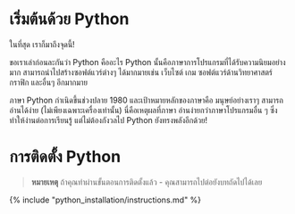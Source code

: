 # เริ่มต้นด้วย Python

ในที่สุด เราก็มาถึงจุดนี้!

ขอเราเล่าก่อนละกันว่า Python คืออะไร Python นั้นคือภาษาการโปรแกรมที่ได้รับความนิยมอย่างมาก สามารถนำไปสร้างซอฟต์แวร์ต่างๆ ได้มากมายเช่น เว็บไซต์ เกม ซอฟต์แวร์ด้านวิทยาศาสตร์ กราฟิก และอื่นๆ อีกมากมาย

ภาษา Python กำเนิดขึ้นช่วงปลาย 1980 และเป้าหมายหลักของภาษาคือ มนุษย์อย่างเราๆ สามารถอ่านได้ง่าย (ไม่เพียงเฉพาะเครื่องเท่านั้น) นี่คือเหตุผลที่ภาษา อ่านง่ายกว่าภาษาโปรแกรมอื่น ๆ ซึ่งทำให้ง่านต่อการเรียนรู้ แต่ไม่ต้องกังวลไป Python ยังทรงพลังอีกด้วย!

# การติดตั้ง Python

> **หมายเหตุ** ถ้าคุณทำผ่านขั้นตอนการติดตั้งแล้ว - คุณสามารถไปต่อยังบทถัดไปได้เลย

{% include "python_installation/instructions.md" %}